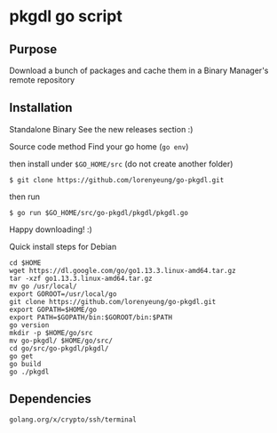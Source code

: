 # pkgdl go script

## Purpose
Download a bunch of packages and cache them in a Binary Manager's remote repository

## Installation
Standalone Binary
See the new releases section :) 

Source code method
Find your go home (`go env`) 

then install under `$GO_HOME/src` (do not create another folder)

`$ git clone https://github.com/lorenyeung/go-pkgdl.git`

then run

`$ go run $GO_HOME/src/go-pkgdl/pkgdl/pkgdl.go`

Happy downloading! :)

Quick install steps for Debian
```
cd $HOME
wget https://dl.google.com/go/go1.13.3.linux-amd64.tar.gz
tar -xzf go1.13.3.linux-amd64.tar.gz
mv go /usr/local/
export GOROOT=/usr/local/go
git clone https://github.com/lorenyeung/go-pkgdl.git
export GOPATH=$HOME/go
export PATH=$GOPATH/bin:$GOROOT/bin:$PATH
go version
mkdir -p $HOME/go/src
mv go-pkgdl/ $HOME/go/src/
cd go/src/go-pkgdl/pkgdl/
go get
go build
go ./pkgdl
```

## Dependencies
```
golang.org/x/crypto/ssh/terminal
```
